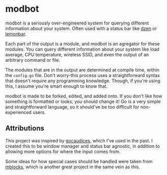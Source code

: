 # modbot

modbot is a seriously over-engineered system for querying different information about your system. Often used with a status bar like [dzen](https://github.com/robm/dzen) or [lemonbar](https://github.com/LemonBoy/bar).

Each part of the output is a module, and modbot is an agregator for these modules. You can query different information about your system like load average, CPU temperature, wireless SSID, and even the output of an arbitrary command or file.

The modules that are in the output are determined at compile time, within the `config.go` file. Don't worry-this process uses a straightforward syntax that doesn't require any programming knowledge. Though, if you're using this, I assume you're smart enough to know that.

modbot is made to be forked, edited, and added onto. If you don't like how something is formatted or looks, you should change it! Go is a very simple and straightforward language, so it should've be too difficult for non-experienced users.

## Attributions

This project was inspired by [gocaudices](https://github.com/LordRusk/gocaudices), which I've used in the past. I created this to be window manager and status bar agnostic, in addition to allowing more options for where the input comes from.

Some ideas for how special cases should be handled were taken from [mblocks](https://gitlab.com/mhdy/mblocks), which is another great project in the same vein as this.
